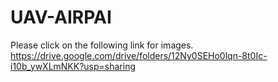# UAV-AIRPAI
Please click on the following link for images.
https://drive.google.com/drive/folders/12Ny0SEHo0lqn-8t0Ic-i10b_ywXLmNKK?usp=sharing
